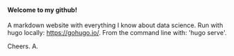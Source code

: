 #### Welcome to my github!

A markdown website with everything I know about data science. Run with hugo locally: https://gohugo.io/. From the command line with: 'hugo serve'.

Cheers. A.
